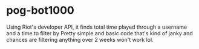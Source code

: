 # pog-bot1000
Using Riot's developer API, it finds total time played through a username and a time to filter by
Pretty simple and basic code that's kind of janky and chances are filtering anything over 2 weeks won't work lol.
